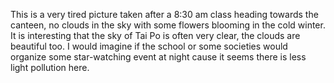This is a very tired picture taken after a 8:30 am class heading towards the canteen, no clouds in the sky with some flowers blooming in the cold winter. It is interesting that the sky of Tai Po is often very clear, the clouds are beautiful too. I would imagine if the school or some societies would organize some star-watching event at night cause it seems there is less light pollution here.